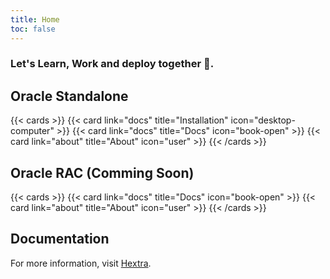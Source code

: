 ```yaml
---
title: Home
toc: false
---
```




### Let's Learn, Work and deploy together 💖.

## Oracle Standalone

{{< cards >}}
  {{< card link="docs" title="Installation" icon="desktop-computer" >}}
   {{< card link="docs" title="Docs" icon="book-open" >}}
  {{< card link="about" title="About" icon="user" >}}
{{< /cards >}}


## Oracle RAC (Comming Soon)

{{< cards >}}
  {{< card link="docs" title="Docs" icon="book-open" >}}
  {{< card link="about" title="About" icon="user" >}}
{{< /cards >}}

## Documentation

For more information, visit [Hextra](https://imfing.github.io/hextra).
